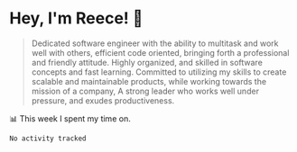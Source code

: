 # Hey, I'm Reece! 👋

> Dedicated software engineer with the ability to multitask and work well with others, efficient code oriented, bringing forth a professional and friendly attitude. Highly organized, and skilled in software concepts and fast learning. Committed to utilizing my skills to create scalable and maintainable products, while working towards the mission of a company, A strong leader who works well under pressure, and exudes productiveness.

📊 This week I spent my time on.
<!--START_SECTION:waka-->

```text
No activity tracked
```

<!--END_SECTION:waka-->

<!--
<details> 
	<summary>💖 My Supporters</summary>
	<ul>
    		<li> <a href="https://github.com/ImKyleJK">/ImKyleJK</a> </li>
	</ul>
</details>

<details> 
	<summary>🔗 Socials / contact.</summary>
	<ul>
    		<li> <a href="https://www.linkedin.com/in/notreeceharris/">Linkedin</a> </li>
		<li> <a href="https://twitter.com/N0tReeceHarris">Twitter</a> </li>
		<li> <a href="https://gist.github.com/NotReeceHarris">Gist</a> </li>
		<li> <a href="mailto:reeceharris@email.com">Email</a> </li>
		<li> <a href="https://github.com/sponsors/NotReeceHarris">Sponsor Me</a> </li>
	</ul>
</details>

<details> 
	<summary>📈 Pointless Stats</summary>
	<ul>
    		<img src="https://github-readme-streak-stats.herokuapp.com?user=NotReeceHarris&theme=dark&hide_border=true&date_format=n%2Fj%5B%2FY%5D&background=DD272700&stroke=FFFFFF&currStreakNum=FB8C00&sideNums=434AFF&sideLabels=282C98&dates=DDDDDD00" />
		<img src="https://github-profile-trophy.vercel.app/?username=NotReeceHarris" />
	</ul>
</details>
-->
